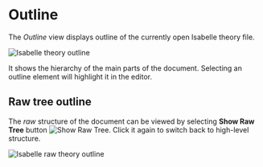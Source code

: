 # Outline

The _Outline_ view displays outline of the currently open Isabelle theory file.

![Isabelle theory outline](../images/outline.png)

It shows the hierarchy of the main parts of the document. Selecting an outline element will highlight it in the editor.

## Raw tree outline

The _raw_ structure of the document can be viewed by selecting **Show Raw Tree** button ![Show Raw Tree](../images/outline-raw-tree.gif). Click it again to switch back to high-level structure.

![Isabelle raw theory outline](../images/outline-markup.png)
